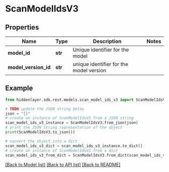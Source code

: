 # ScanModelIdsV3


## Properties

Name | Type | Description | Notes
------------ | ------------- | ------------- | -------------
**model_id** | **str** | Unique identifier for the model | 
**model_version_id** | **str** | unique identifier for the model version | 

## Example

```python
from hiddenlayer.sdk.rest.models.scan_model_ids_v3 import ScanModelIdsV3

# TODO update the JSON string below
json = "{}"
# create an instance of ScanModelIdsV3 from a JSON string
scan_model_ids_v3_instance = ScanModelIdsV3.from_json(json)
# print the JSON string representation of the object
print(ScanModelIdsV3.to_json())

# convert the object into a dict
scan_model_ids_v3_dict = scan_model_ids_v3_instance.to_dict()
# create an instance of ScanModelIdsV3 from a dict
scan_model_ids_v3_from_dict = ScanModelIdsV3.from_dict(scan_model_ids_v3_dict)
```
[[Back to Model list]](../README.md#documentation-for-models) [[Back to API list]](../README.md#documentation-for-api-endpoints) [[Back to README]](../README.md)


